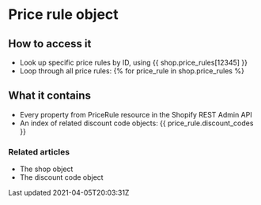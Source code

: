 # Price rule object

## How to access it

- Look up specific price rules by ID, using {{ shop.price\_rules[12345] }}
- Loop through all price rules: {% for price\_rule in shop.price\_rules %}

## What it contains

- Every property from PriceRule resource in the Shopify REST Admin API
- An index of related discount code objects: {{ price\_rule.discount\_codes }}

### Related articles

- The shop object
- The discount code object

Last updated 2021-04-05T20:03:31Z